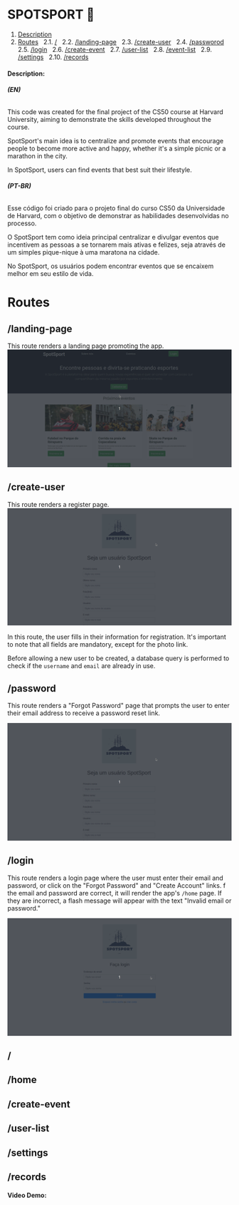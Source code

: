 # SPOTSPORT 🏅

1. [Description](#description) &nbsp;
2. [Routes](#routes) &nbsp;
2.1. [/](#/) &nbsp;
2.2. [/landing-page](#landing-page) &nbsp;
2.3. [/create-user](#create-user) &nbsp;
2.4. [/passworod](#password) &nbsp;
2.5. [/login](#login) &nbsp;
2.6. [/create-event](#create-event) &nbsp;
2.7. [/user-list](#user-list) &nbsp;
2.8. [/event-list](#event-list) &nbsp;
2.9. [/settings](#settings) &nbsp;
2.10. [/records](#records) &nbsp;

#### Description:

###### **(EN)**

This code was created for the final project of the CS50 course at Harvard University, aiming to demonstrate the skills developed throughout the course.

SpotSport's main idea is to centralize and promote events that encourage people to become more active and happy, whether it's a simple picnic or a marathon in the city.

In SpotSport, users can find events that best suit their lifestyle.

###### **(PT-BR)**

Esse código foi criado para o projeto final do curso CS50 da Universidade de Harvard, com o objetivo de demonstrar as habilidades desenvolvidas no processo.

O SpotSport tem como ideia principal centralizar e divulgar eventos que incentivem as pessoas a se tornarem mais ativas e felizes, seja através de um simples pique-nique à uma maratona na cidade.

No SpotSport, os usuários podem encontrar eventos que se encaixem melhor em seu estilo de vida.

# Routes
## /landing-page

This route renders a landing page promoting the app.
![landing page imagem](/static/landing-page.gif)

## /create-user

This route renders a register page.
![landing page imagem](/static/create-user.gif)


In this route, the user fills in their information for registration.
It's important to note that all fields are mandatory, except for the photo link.

Before allowing a new user to be created, a database query is performed to check if the ```username``` and ```email``` are already in use.

## /password

This route renders a "Forgot Password" page that prompts the user to enter their email address to receive a password reset link.

![landing page imagem](/static/create-user.gif)


## /login

This route renders a login page where the user must enter their email and password, or click on the "Forgot Password" and "Create Account" links. f the email and password are correct, it will render the app's ```/home``` page. If they are incorrect, a flash message will appear with the text "Invalid email or password."

![login](/static/login.gif)

## /
## /home
## /create-event
## /user-list
## /settings
## /records

#### Video Demo:  <URL HERE>